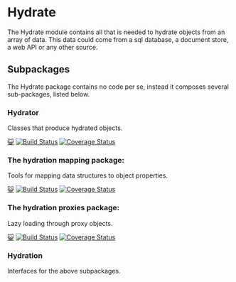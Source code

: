 # Hydrate

The Hydrate module contains all that is needed to hydrate objects from an array
of data. This data could come from a sql database, a document store, a web API 
or any other source.

## Subpackages
The Hydrate package contains no code per se, instead it composes several sub-packages, listed below.

### Hydrator
Classes that produce hydrated objects.

[:smiley_cat:](https://github.com/Stratadox/Hydrator)
[![Build Status](https://travis-ci.org/Stratadox/Hydrator.svg?branch=master)](https://travis-ci.org/Stratadox/ImmutableCollection)
[![Coverage Status](https://coveralls.io/repos/github/Stratadox/Hydrator/badge.svg?branch=master)](https://coveralls.io/github/Stratadox/Hydrator?branch=master)

### The hydration mapping package: 
Tools for mapping data structures to object properties.

[:smiley_cat:](https://github.com/Stratadox/HydrationMapping)
[![Build Status](https://travis-ci.org/Stratadox/HydrationMapping.svg?branch=master)](https://travis-ci.org/Stratadox/HydrationMapping)
[![Coverage Status](https://coveralls.io/repos/github/Stratadox/HydrationMapping/badge.svg?branch=master)](https://coveralls.io/github/Stratadox/HydrationMapping?branch=master)


### The hydration proxies package:
Lazy loading through proxy objects.

[:smiley_cat:](https://github.com/Stratadox/HydrationProxies)
[![Build Status](https://travis-ci.org/Stratadox/HydrationProxies.svg?branch=master)](https://travis-ci.org/Stratadox/HydrationProxies)
[![Coverage Status](https://coveralls.io/repos/github/Stratadox/HydrationProxies/badge.svg?branch=master)](https://coveralls.io/github/Stratadox/HydrationProxies?branch=master)

### Hydration 
Interfaces for the above subpackages.
